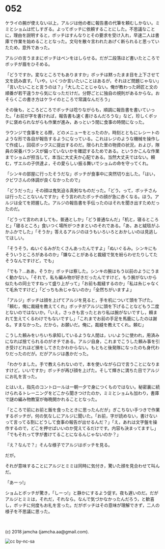 # 052

ケライの腕が使えない以上，アルジは他の者に報告書の代筆を頼むしかない。ミミとショムは忙しすぎる。よってボッチに依頼することにした。不思議なことに，理由を説明すると，ボッチはすんなりとその要求を受け入れ，早速二人は書庫で作業を始めることとなった。文句を散々言われたあげく断られると思っていたため，意外であった。  

アルジの言うままにボッチはペンをはしらせる。だが二段落ほど書いたところでボッチが眉をひそめる。  

「どうですか。変なところでもありますか」ボッチは黙ったまま目を上下させて文を読み直す。「いや。いくつか言いたいことはあるが，それほど問題じゃない」「言いたいことと言うのは？」「大したことじゃない。俺が教わった師匠と文の順番が若干違うから気になっただけだ。分野ごとに独自の規則があるからな。おそらくこの書き方はケライのところで常識なんだろう」  

その後も，ところどころでボッチは唸りながらも，順調に報告書を書いていった。「お前が字を書ければ，報告書も速く書けるんだろうな」など，珍しくボッチに褒められながらも作業が進み，あっという間に食事の時間になった。  

ラウンジで食事をとる際，どのメニューをとったのか，時刻とともにレシートのような形で各自が報告するようになっている。これはレジのような機械を操作して作成し，回収ボックスに提出するのだ。限られた里の物資の状況，および，隊員の栄養バランスが偏っていないかを確認するためである。というかこんな作業までショムが担当して，本当に大丈夫か心配である。当然大丈夫ではない。頼む，ザエルの子供達よ，その愛らしい振る舞いでショムの命を守ってくれ。  

「シンキの部屋に行ったそうだな」ボッチが食事中に突然切り出した。「はい，クビワさんの体調が良くなかったので」  

「どうだった」その顔は鬼気迫る真剣なものだった。「どう，って，ボッチさんは行ったことないんですか」そう言われたボッチの顔が急に赤くなる。ほう。アルジは全てを把握した。アルジの報告書を手伝ったのはそれを聞き出すためだったのだ。  

「どうって言われましても，普通としか」「どう普通なんだ」「机と，寝るところと」「寝るところ」食いつく場所がつきまといのそれである。「あ，あと絨毯がふかふかでした」「そうか」答えるアルジのほうもいろいろとおかしいのは見逃してほしい。  

「そうそう，ぬいぐるみがたくさんあったんですよ」「ぬいぐるみ。シンキにもそういうところがあるのか」「嫌なことがあると裁縫で気を紛らわせたりしてたそうなんですけど，でも」  

「でも？…ああ，そうか」ボッチは察した。シンキの腕はもう以前のようにうまく動かない。「それで，私も編み物が好きだったんですけど，もう腕がないから似たもの同士ですねって盛り上がって」「お前も裁縫するのか」「私は糸じゃなくて毛糸ですけど」「どっちも糸じゃないのか」「全然ちがいますよ」  

「アルジ」ボッチは顔を上げてアルジを見ると，手を机について頭を下げた。「頼む，俺に裁縫を教えてくれ」ボッチがアルジに頭を下げることなどもう二度とないのではないか。「いえ，さっきも言ったとおり私は腕がないですし，頼まれて生えてくるわけでもないですし」「これまでお前の手足を馬鹿にしたのは謝る。すまなかった。だから，お願いだ。俺に，裁縫を教えてくれ。頼む」  

こうした頼みをいちいち承知しているような人間は，いいように使われ，用済みになれば捨てられるのがオチである。アルジ自身，これまでこうした頼み事を引き受けどれほど損をしてきたかわからない。もともと後発隊になったのも身代わりだったのだが。だがアルジは愚かだった。  

「わかりました。手で教えられないので，本を使いながら口で言うことになりますけど，いいですか」ボッチが再び顔を上げた。そして輝きに満ちた目でアルジにお礼を言った。  

とはいえ，指先のコントロールは一朝一夕で身につくものではない。秘密裏に続けられるトレーニングをどこから聞きつけたのか，ミミとショムも加わり，書庫で謎の編み物教室が毎晩開かれることとなった。  

「ところで前にお前と飯を食ったときに思ったんだが」ぎこちない手つきで作業するボッチが，何の気なしにアルジに聞いた。「お前，字が読めない，書けないって言ってる割にどうして食事の報告が出せるんだ？」「え，あれは文字盤を操作するので，どこを押せばいいのか覚えてるだけです。内容も決まってますし」「でもそれって字が書けてることになるんじゃないのか？」  

『え？なんで？』そんな様子でアルジはボッチを見る。  

だが。  

それが意味することにアルジとミミは同時に気付き，驚いた顔を見合わせて叫んだ。  

「あーっ!」  

ショムとボッチが驚き，「しーっ!」と静かにするよう促す。夜も遅いのだ。だがアルジとミミは，それだ，それなら。なんで気づかなかったんだろう，と歓喜し，ボッチに何度もお礼を言った。だがボッチはその意味が理解できず，二人の様子を不思議に思った。  

<br>  
<br>  
(c) 2018 jamcha (jamcha.aa@gmail.com).  

![cc by-nc-sa](http://i.creativecommons.org/l/by-nc-sa/4.0/88x31.png)
